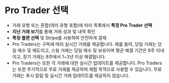 # **Pro Trader 선택**
- 거래 유형 또는 혼합(여러 유형 포함)에 따라 목록에서 **특정 Pro Trader 선택**
- **지난 거래 보기**를 통해 거래 성과 및 내역 확인
- **특정 플랜 선택** 및 Stripe를 사용하여 안전하게 결제
- Pro Traders는 구독에 따라 실시간 거래를 제공합니다. 예를 들어, 당일 거래는 당일 매수 및 매도이고, 스윙 거래는 당일 매수 및 보유이며 평균 해결 기간은 8주 이내이고, 장기 거래는 8주에서 1~3년 이상 해결됩니다.
- Pro Traders는 또한 각 거래에 대한 실시간 업데이트를 제공합니다. Pro Traders는 또한 주기적으로 무료 거래를 제공하며 체험 목적으로 사용할 수 있습니다. 무료 거래는 푸시 알림 및 실시간 거래 업데이트를 제공하지 않습니다.

